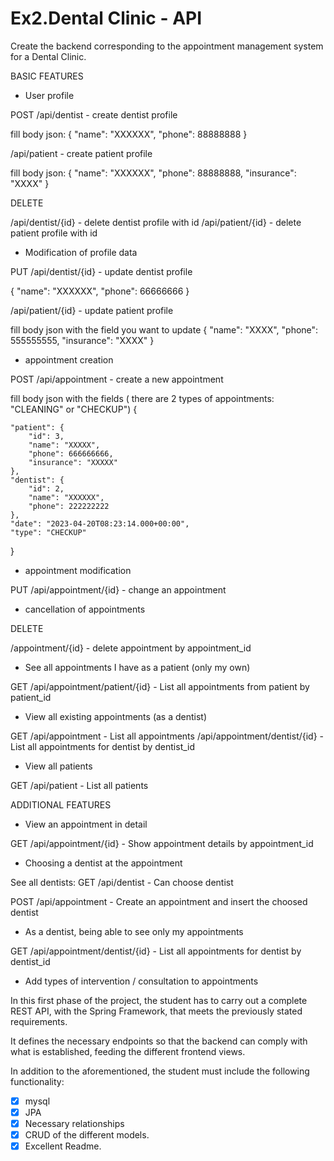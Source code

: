# Ex2.Dental Clinic - API
Create the backend corresponding to the appointment management system for a Dental Clinic.

BASIC FEATURES

- User profile

POST
/api/dentist - create dentist profile

fill body json:
{ 
        "name": "XXXXXX",
        "phone": 88888888
    }

/api/patient - create patient profile

fill body json:
{ 
        "name": "XXXXXX",
        "phone": 88888888,
        "insurance": "XXXX"
    }
    
 DELETE
 
 /api/dentist/{id} - delete dentist profile with id
 /api/patient/{id} - delete patient profile with id


- Modification of profile data

PUT
/api/dentist/{id} - update dentist profile

{
    "name": "XXXXXX",
    "phone": 66666666
}

/api/patient/{id} - update patient profile

fill body json with the field you want to update
{
    "name": "XXXX",
    "phone": 555555555,
    "insurance": "XXXX"
}

- appointment creation

POST
/api/appointment - create a new appointment

fill body json with the fields ( there are 2 types of appointments: "CLEANING" or "CHECKUP")
{
    
    "patient": {
        "id": 3,
        "name": "XXXXX",
        "phone": 666666666,
        "insurance": "XXXXX"
    },
    "dentist": {
        "id": 2,
        "name": "XXXXXX",
        "phone": 222222222
    },
    "date": "2023-04-20T08:23:14.000+00:00",
    "type": "CHECKUP" 
}

- appointment modification

PUT
/api/appointment/{id} - change an appointment


- cancellation of appointments

DELETE

/appointment/{id} - delete appointment by appointment_id

- See all appointments I have as a patient (only my own)

GET
/api/appointment/patient/{id} - List all appointments from patient by patient_id

- View all existing appointments (as a dentist)

GET
/api/appointment - List all appointments
/api/appointment/dentist/{id} - List all appointments for dentist by dentist_id


- View all patients

GET
/api/patient - List all patients


ADDITIONAL FEATURES

- View an appointment in detail

GET
/api/appointment/{id} - Show appointment details by appointment_id


- Choosing a dentist at the appointment

See all dentists:
GET
/api/dentist  - Can choose dentist

POST 
/api/appointment - Create an appointment and insert the choosed dentist

- As a dentist, being able to see only my appointments

GET
/api/appointment/dentist/{id} - List all appointments for dentist by dentist_id

- Add types of intervention / consultation to appointments

In this first phase of the project, the student has to carry out a complete REST API, with the Spring Framework, that meets the previously stated requirements.

It defines the necessary endpoints so that the backend can comply with what is established, feeding the different frontend views.

 In addition to the aforementioned, the student must include the following functionality:

- [x] mysql
- [x] JPA
- [x] Necessary relationships
- [x] CRUD of the different models.
- [x] Excellent Readme.
